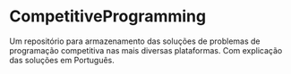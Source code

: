 # CompetitiveProgramming
Um repositório para armazenamento das soluções de problemas de programação competitiva nas mais diversas plataformas. Com explicação das soluções em Português.
